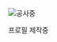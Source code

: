 ![공사중](https://user-images.githubusercontent.com/4957065/97175312-aa262980-17d6-11eb-8bd5-559158a1cf15.jpg)

프로필 제작중
<!--
**ghatdev/ghatdev** is a ✨ _special_ ✨ repository because its `README.md` (this file) appears on your GitHub profile.

Here are some ideas to get you started:

- 🔭 I’m currently working on ...
- 🌱 I’m currently learning ...
- 👯 I’m looking to collaborate on ...
- 🤔 I’m looking for help with ...
- 💬 Ask me about ...
- 📫 How to reach me: ...
- 😄 Pronouns: ...
- ⚡ Fun fact: ...
-->

